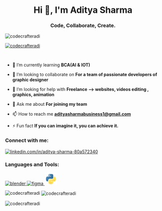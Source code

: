 <h1 align="center">Hi 👋, I'm Aditya Sharma</h1>
<h3 align="center">Code, Collaborate, Create.</h3>

<p align="left"> <img src="https://komarev.com/ghpvc/?username=codecrafteradi&label=Profile%20views&color=0e75b6&style=flat" alt="codecrafteradi" /> </p>

<p align="left"> <a href="https://github.com/ryo-ma/github-profile-trophy"><img src="https://github-profile-trophy.vercel.app/?username=codecrafteradi" alt="codecrafteradi" /></a> </p>

<p align="left"> <a href="https://twitter.com/" target="blank"><img src="https://img.shields.io/twitter/follow/?logo=twitter&style=for-the-badge" alt="" /></a> </p>

- 🌱 I’m currently learning **BCA(AI & IOT)**

- 👯 I’m looking to collaborate on **For a team of passionate developers of graphic designer**

- 🤝 I’m looking for help with **Freelance --> websites, videos editing , graphics, animation**

- 💬 Ask me about **For joining my team**

- 📫 How to reach me **adityasharmabusiness1@gmail.com**

- ⚡ Fun fact **If you can imagine it, you can achieve it.**

<h3 align="left">Connect with me:</h3>
<p align="left">
<a href="https://linkedin.com/in/linkedin.com/in/aditya-sharma-80a572340" target="blank"><img align="center" src="https://raw.githubusercontent.com/rahuldkjain/github-profile-readme-generator/master/src/images/icons/Social/linked-in-alt.svg" alt="linkedin.com/in/aditya-sharma-80a572340" height="30" width="40" /></a>
</p>

<h3 align="left">Languages and Tools:</h3>
<p align="left"> <a href="https://www.blender.org/" target="_blank" rel="noreferrer"> <img src="https://download.blender.org/branding/community/blender_community_badge_white.svg" alt="blender" width="40" height="40"/> </a> <a href="https://www.figma.com/" target="_blank" rel="noreferrer"> <img src="https://www.vectorlogo.zone/logos/figma/figma-icon.svg" alt="figma" width="40" height="40"/> </a> <a href="https://www.python.org" target="_blank" rel="noreferrer"> <img src="https://raw.githubusercontent.com/devicons/devicon/master/icons/python/python-original.svg" alt="python" width="40" height="40"/> </a> </p>

<p><img align="left" src="https://github-readme-stats.vercel.app/api/top-langs?username=codecrafteradi&show_icons=true&locale=en&layout=compact" alt="codecrafteradi" /></p>

<p>&nbsp;<img align="center" src="https://github-readme-stats.vercel.app/api?username=codecrafteradi&show_icons=true&locale=en" alt="codecrafteradi" /></p>

<p><img align="center" src="https://github-readme-streak-stats.herokuapp.com/?user=codecrafteradi&" alt="codecrafteradi" /></p>
